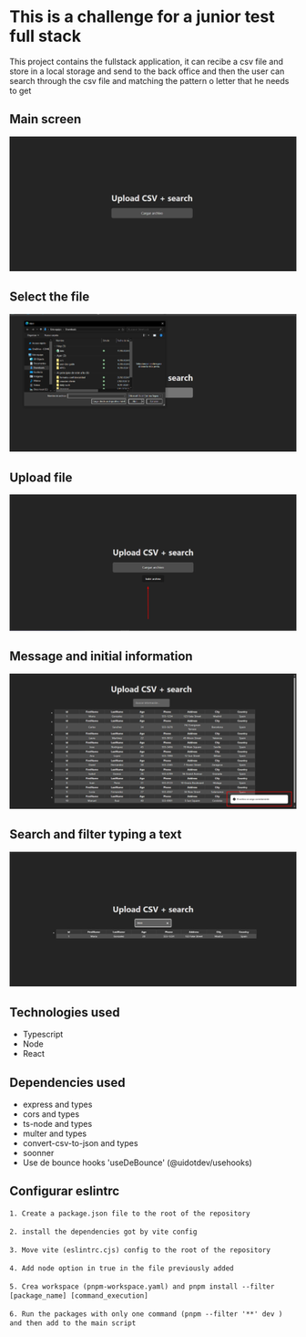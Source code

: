 # This is a challenge for a junior test full stack

This project contains the fullstack application, it can recibe a csv file and store in a local storage and send to the back office and then the user can search through the csv file and matching the pattern o letter that he needs to get

## Main screen

![main screen](image.png)

## Select the file

![Select file](image-1.png)

## Upload file

![upload file](image-2.png)

## Message and initial information

![message and initial information](image-3.png)

## Search and filter typing a text

![search and filter](image-4.png)

## Technologies used

- Typescript
- Node
- React

## Dependencies used

- express and types
- cors and types
- ts-node and types
- multer and types
- convert-csv-to-json and types
- soonner
- Use de bounce hooks 'useDeBounce' (@uidotdev/usehooks)

## Configurar eslintrc

```node
1. Create a package.json file to the root of the repository

2. install the dependencies got by vite config

3. Move vite (eslintrc.cjs) config to the root of the repository

4. Add node option in true in the file previously added

5. Crea workspace (pnpm-workspace.yaml) and pnpm install --filter [package_name] [command_execution]

6. Run the packages with only one command (pnpm --filter '**' dev ) and then add to the main script

```
